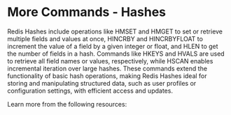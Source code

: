 # More Commands - Hashes

Redis Hashes include operations like HMSET and HMGET to set or retrieve multiple fields and values at once, HINCRBY and HINCRBYFLOAT to increment the value of a field by a given integer or float, and HLEN to get the number of fields in a hash. Commands like HKEYS and HVALS are used to retrieve all field names or values, respectively, while HSCAN enables incremental iteration over large hashes. These commands extend the functionality of basic hash operations, making Redis Hashes ideal for storing and manipulating structured data, such as user profiles or configuration settings, with efficient access and updates.

Learn more from the following resources: